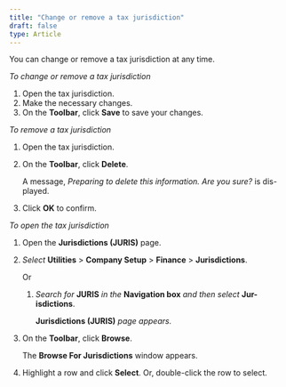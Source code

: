 ```yaml
---
title: "Change or remove a tax jurisdiction"
draft: false
type: Article
---
```


You can change or remove a tax jurisdiction at any time.

*To change or remove a tax jurisdiction*

1.  Open the tax jurisdiction.
2.  Make the necessary changes.
3.  On the **Toolbar**, click **Save** to save your changes.

*To remove a tax jurisdiction*

1.  Open the tax jurisdiction.
2.  On the **Toolbar**, click **Delete**.

    A message, *Preparing to delete this information. Are you sure?* is dis- played.

3.  Click **OK** to confirm.

*To open the tax jurisdiction*

1.  Open the **Jurisdictions (JURIS)** page.
1.  *Select* **Utilities** > **Company Setup** > **Finance** > **Jurisdictions**.

    Or

    1.  *Search for* **JURIS** *in the* **Navigation box** *and then select* **Jur- isdictions**.

        **Jurisdictions (JURIS)** *page appears.*

2.  On the **Toolbar**, click **Browse**.

    The **Browse For Jurisdictions** window appears.

3.  Highlight a row and click **Select**. Or, double-click the row to select.